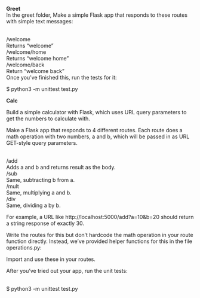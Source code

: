 <b>Greet</b><br>
In the greet folder, Make a simple Flask app that responds to these routes with simple text messages:

<br>/welcome
<br>Returns “welcome”
<br>/welcome/home
<br>Returns “welcome home”
<br>/welcome/back
<br>Return “welcome back”
<br>Once you’ve finished this, run the tests for it:

<p>$ python3 -m unittest test.py</p>

<p><b>Calc</b></p>
Build a simple calculator with Flask, which uses URL query parameters to get the numbers to calculate with.

Make a Flask app that responds to 4 different routes. Each route does a math operation with two numbers, a and b, which will be passed in as URL GET-style query parameters.

<br>/add
<br>Adds a and b and returns result as the body.
<br>/sub
<br>Same, subtracting b from a.
<br>/mult
<br>Same, multiplying a and b.
<br>/div
<br>Same, dividing a by b.

<p>For example, a URL like http://localhost:5000/add?a=10&b=20 should return a string response of exactly 30.</p>

<p>Write the routes for this but don’t hardcode the math operation in your route function directly. Instead, we’ve provided helper functions for this in the file operations.py:</p>

<p>Import and use these in your routes.</p>

<p>After you’ve tried out your app, run the unit tests:</p>
<br>$ python3 -m unittest test.py
